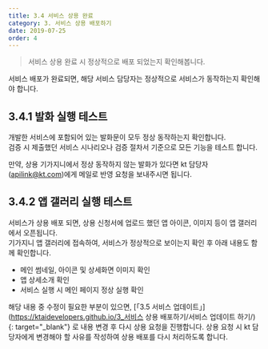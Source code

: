 ```yaml
---
title: 3.4 서비스 상용 완료
category: 3. 서비스 상용 배포하기
date: 2019-07-25
order: 4
---
```


> 서비스 상용 완료 시 정상적으로 배포 되었는지 확인해봅니다.

서비스 배포가 완료되면, 해당 서비스 담당자는 정상적으로 서비스가 동작하는지 확인해야 합니다. 

## 3.4.1 발화 실행 테스트

개발한 서비스에 포함되어 있는 발화문이 모두 정상 동작하는지 확인합니다.   
검증 시 제출했던 서비스 시나리오나 검증 절차서 기준으로 모든 기능을 테스트 합니다.

만약, 상용 기가지니에서 정상 동작하지 않는 발화가 있다면 kt 담당자(apilink@kt.com)에게 메일로 반영 요청을 보내주시면 됩니다.   

## 3.4.2 앱 갤러리 실행 테스트

서비스가 상용 배포 되면, 상용 신청서에 업로드 했던 앱 아이콘, 이미지 등이 앱 갤러리에서 오픈됩니다.  
기가지니 앱 갤러리에 접속하여, 서비스가 정상적으로 보이는지 확인 후 아래 내용도 함께 확인합니다.

- 메인 썸네일, 아이콘 및 상세화면 이미지 확인
- 앱 상세소개 확인
- 서비스 실행 시 메인 페이지 정상 실행 확인

해당 내용 중 수정이 필요한 부분이 있으면, [「3.5 서비스 업데이트」](https://ktaidevelopers.github.io/3_서비스 상용 배포하기/서비스 업데이트 하기/){: target="_blank"} 로 내용 변경 후 다시 상용 요청을 진행합니다. 상용 요청 시 kt 담당자에게 변경해야 할 사유를 작성하여 상용 배포를 다시 처리하도록 합니다.